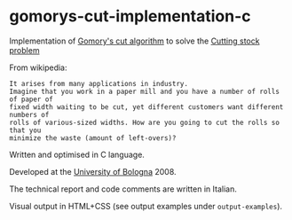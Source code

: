 gomorys-cut-implementation-c
============================

Implementation of [Gomory's cut algorithm](http://en.wikipedia.org/wiki/Cutting-plane_method#Gomory.27s_cut)
to solve the [Cutting stock problem](http://en.wikipedia.org/wiki/Cutting_stock_problem)

From wikipedia:

    It arises from many applications in industry. 
    Imagine that you work in a paper mill and you have a number of rolls of paper of 
    fixed width waiting to be cut, yet different customers want different numbers of 
    rolls of various-sized widths. How are you going to cut the rolls so that you 
    minimize the waste (amount of left-overs)?


Written and optimised in C language.

Developed at the [University of Bologna](http://corsi.unibo.it/) 2008.

The technical report and code comments are written in Italian.

Visual output in HTML+CSS (see output examples under `output-examples`).


